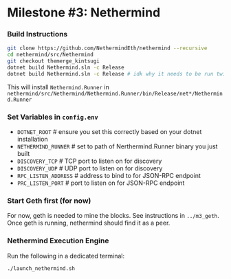 # Milestone #3: Nethermind

### Build Instructions

```bash
git clone https://github.com/NethermindEth/nethermind --recursive
cd nethermind/src/Nethermind
git checkout themerge_kintsugi
dotnet build Nethermind.sln -c Release
dotnet build Nethermind.sln -c Release # idk why it needs to be run twice..
```

This will install `Nethermind.Runner` in `nethermind/src/Nethermind/Nethermind.Runner/bin/Release/net*/Nethermind.Runner`

### Set Variables in `config.env`

- `DOTNET_ROOT` # ensure you set this correctly based on your dotnet installation
- `NETHERMIND_RUNNER` # set to path of Nerthermind.Runner binary you just built
- `DISCOVERY_TCP` # TCP port to listen on for discovery
- `DISCOVERY_UDP` # UDP port to listen on for discovery
- `RPC_LISTEN_ADDRESS` # address to bind to for JSON-RPC endpoint
- `PRC_LISTEN_PORT` # port to listen on for JSON-RPC endpoint

### Start Geth first (for now)

For now, geth is needed to mine the blocks. See instructions in `../m3_geth`. Once geth is running, nethermind
should find it as a peer.

### Nethermind Execution Engine

Run the following in a dedicated terminal:
```
./launch_nethermind.sh
```


